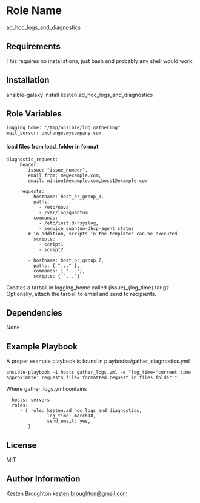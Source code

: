 Role Name
========

ad_hoc_logs_and_diagnostics

Requirements
------------

This requires no installations, just bash and probably any shell would work.

Installation
------------

ansible-galaxy install kesten.ad_hoc_logs_and_diagnostics

Role Variables
--------------

    logging_home: "/tmp/ansible/log_gathering"
    mail_server: exchange.mycompany.com

#### load files from load_folder in format


    diagnostic_request: 
         header: 
            issue: "issue_number",
            email_from: me@example.com,
            email: minion1@example.com,boss1@example.com
          
         requests:
            - hostname: host_or_group_1,
              paths:  
                - /etc/nova
                - /var/log/quantum
              commands: 
                - /etc/init.d/rsyslog,
                - service quantum-dhcp-agent status
            # in addition, scripts in the templates can be executed 
              scripts:
                - script1
                - script2

            - hostname: host_or_group_2,
              paths: { "..." },
              commands: { "..."},
              scripts: { "..."}

Creates a tarball in logging_home called {issue}_{log_time}.tar.gz <br>
Optionally, attach the tarball to email and send to recipients. <br>


Dependencies
------------

None

Example Playbook
-------------------------

A proper example playbook is found in playbooks/gather_diagnostics.yml

    ansible-playbook -i hosts gather_logs.yml -e "log_time='current time approximate' requests_file='formatted request in files folder'" 


Where gather_logs.yml contains

    - hosts: servers
      roles:
         - { role: kesten.ad_hoc_logs_and_diagnostics, 
                   log_time: march18, 
                   send_email: yes,  
            }

License
-------

MIT

Author Information
------------------

Kesten Broughton kesten.broughton@gmail.com
